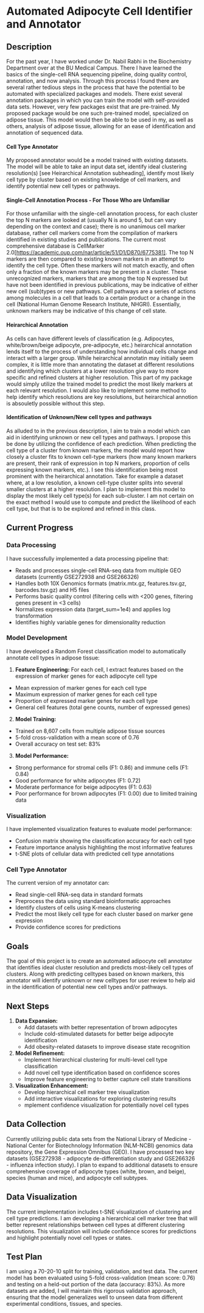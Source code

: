 # **Automated Adipocyte Cell Identifier and Annotator** #

## **Description**
For the past year, I have worked under Dr. Nabil Rabhi in the Biochemistry Department over at the BU Medical Campus. There I have learned the basics of the single-cell RNA sequencing pipeline, doing quality control, annotation, and now analysis. Through this process I found there are several rather tedious steps in the process that have the potential to be automated with specialized packages and models. There exist several annotation packages in which you can train the model with self-provided data sets. However, very few packages exist that are pre-trained. My proposed package would be one such pre-trained model, specialized on adipose tissue. This model would then be able to be used in my, as well as others, analysis of adipose tissue, allowing for an ease of identification and annotation of sequenced data.
#### Cell Type Annotator
My proposed annotator would be a model trained with existing datasets. The model will be able to take an input data set, identify ideal clustering resolution(s) [see Heirarchical Annotation subheading], identify most likely cell type by cluster based on existing knowledge of cell markers, and identify potential new cell types or pathways. 
#### Single-Cell Annotation Process - For Those Who are Unfamiliar
For those unfamiliar with the single-cell annotation process, for each cluster the top N markers are looked at (usually N is around 5, but can vary depending on the context and case); there is no unanimous cell marker database, rather cell markers come from the compilation of markers identified in existing studies and publications. The current most comprehensive database is CellMarker 2.0[https://academic.oup.com/nar/article/51/D1/D870/6775381]. The top N markers are then compared to existing known markers in an attempt to identify the cell type. Often these markers will not match exactly, and often only a fraction of the known markers may be present in a cluster. These unrecognized markers, markers that are among the top N expressed but have not been identified in previous publications, may be indicative of either new cell (sub)types or new pathways. Cell pathways are a series of actions among molecules in a cell that leads to a certain product or a change in the cell (National Human Genome Research Institute, NHGRI). Essentially, unknown markers may be indicative of this change of cell state.
#### Heirarchical Annotation
As cells can have different levels of classification (e.g. Adipocytes, white/brown/beige adipocyte, pre-adipocyte, etc.) heirarchical annotation lends itself to the process of understanding how individual cells change and interact with a larger group. While heirarchical annotatin may initially seem complex, it is little more than annotating the dataset at different resolutions and identifying which clusters at a lower resolution give way to more specific and refined clusters at higher resolution. This part of my package would simply utilize the trained model to predict the most likely markers at each relevant resolution. I would also like to implement some method to help identify which resolutions are key resolutions, but heirarchical annotion is absouletly possible without this step.
#### Identification of Unknown/New cell types and pathways
As alluded to in the previous description, I aim to train a model which can aid in identifying unknown or new cell types and pathways. I propose this be done by utilizing the confidence of each prediction. When predicting the cell type of a cluster from known markers, the model would report how closely a cluster fits to known cell-type markers (how many known markers are present, their rank of expression in top N markers, proportion of cells expressing known markers, etc.). I see this identification being most prominent with the heirarchical annotation. Take for example a dataset where, at a low resolution, a known cell-type cluster splits into several smaller clusters at a higher resolution. I plan to implement this model to display the most likely cell type(s) for each sub-cluster. I am not certain on the exact method I would use to compute and predict the likelihood of each cell type, but that is to be explored and refined in this class. 
## **Current Progress**
### Data Processing
I have successfully implemented a data processing pipeline that:

- Reads and processes single-cell RNA-seq data from multiple GEO datasets (currently GSE272938 and GSE266326)
- Handles both 10X Genomics formats (matrix.mtx.gz, features.tsv.gz, barcodes.tsv.gz) and H5 files
- Performs basic quality control (filtering cells with <200 genes, filtering genes present in <3 cells)
- Normalizes expression data (target_sum=1e4) and applies log transformation
- Identifies highly variable genes for dimensionality reduction

### Model Development
I have developed a Random Forest classification model to automatically annotate cell types in adipose tissue:

1. **Feature Engineering:** For each cell, I extract features based on the expression of marker genes for each adipocyte cell type

- Mean expression of marker genes for each cell type
- Maximum expression of marker genes for each cell type
- Proportion of expressed marker genes for each cell type
- General cell features (total gene counts, number of expressed genes)


2. **Model Training:**

- Trained on 8,607 cells from multiple adipose tissue sources
- 5-fold cross-validation with a mean score of 0.76
- Overall accuracy on test set: 83%


3. **Model Performance:**

- Strong performance for stromal cells (F1: 0.86) and immune cells (F1: 0.84)
- Good performance for white adipocytes (F1: 0.72)
- Moderate performance for beige adipocytes (F1: 0.63)
- Poor performance for brown adipocytes (F1: 0.00) due to limited training data



### Visualization
I have implemented visualization features to evaluate model performance:

- Confusion matrix showing the classification accuracy for each cell type
- Feature importance analysis highlighting the most informative features
- t-SNE plots of cellular data with predicted cell type annotations

### Cell Type Annotator
The current version of my annotator can:

- Read single-cell RNA-seq data in standard formats
- Preprocess the data using standard bioinformatic approaches
- Identify clusters of cells using K-means clustering
- Predict the most likely cell type for each cluster based on marker gene expression
- Provide confidence scores for predictions
  
## **Goals**
The goal of this project is to create an automated adipocyte cell annotator that identifies ideal cluster resolution and predicts most-likely cell types of clusters. Along with predicting celltypes based on known markers, this annotator will identify unknown or new celltypes for user review to help aid in the identification of potential new cell types and/or pathways.

## **Next Steps**
1. **Data Expansion:**
   - Add datasets with better representation of brown adipocytes
   - Include cold-stimulated datasets for better beige adipocyte identification
   - Add obesity-related datasets to improve disease state recognition
2. **Model Refinement:**
   - Implement hierarchical clustering for multi-level cell type classification
   - Add novel cell type identification based on confidence scores
   - Improve feature engineering to better capture cell state transitions
3. **Visualization Enhancement:**
   - Develop hierarchical cell marker tree visualization
   - Add interactive visualizations for exploring clustering results
   - mplement confidence visualization for potentially novel cell types

## **Data Collection**
Currently utilizing public data sets from the National Library of Medicine - National Center for Biotechnology Information (NLM-NCBI) genomics data repository, the Gene Expression Omnibus (GEO). I have processed two key datasets (GSE272938 - adipocyte de-differentiation study and GSE266326 - influenza infection study). I plan to expand to additional datasets to ensure comprehensive coverage of adipocyte types (white, brown, and beige), species (human and mice), and adipocyte cell subtypes.

## **Data Visualization**
The current implementation includes t-SNE visualization of clustering and cell type predictions. I am developing a hierarchical cell marker tree that will better represent relationships between cell types at different clustering resolutions. This visualization will include confidence scores for predictions and highlight potentially novel cell types or states.

## **Test Plan**
I am using a 70-20-10 split for training, validation, and test data. The current model has been evaluated using 5-fold cross-validation (mean score: 0.76) and testing on a held-out portion of the data (accuracy: 83%). As more datasets are added, I will maintain this rigorous validation approach, ensuring that the model generalizes well to unseen data from different experimental conditions, tissues, and species.
